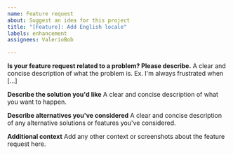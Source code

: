```yaml
---
name: Feature request
about: Suggest an idea for this project
title: "[Feature]: Add English locale"
labels: enhancement
assignees: ValerioBob

---
```


**Is your feature request related to a problem? Please describe.**
A clear and concise description of what the problem is. Ex. I'm always frustrated when [...]

**Describe the solution you'd like**
A clear and concise description of what you want to happen.

**Describe alternatives you've considered**
A clear and concise description of any alternative solutions or features you've considered.

**Additional context**
Add any other context or screenshots about the feature request here.

<!--- 
Remove what is not relevant.
Update "Add English locale" in title as relevant. (Should start in capital).
You can format as required for clarity.
Remove this comment section.
And thanks for getting involved with Cezerin.
 --->

